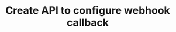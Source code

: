 ﻿---
title: "Create API to configure webhook callback"
toc: true
tag: developers
category: "API-Management"
menus: 
    apimusecases: 
        icon: fa fa-gg
        category: "Use Cases"
        title: "Create webhook API" 
        identifier: apiusecasewebhook
---